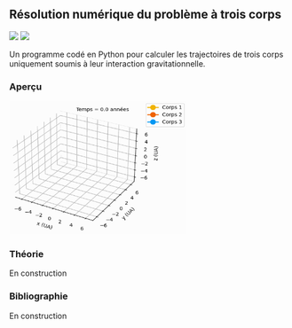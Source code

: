 ## Résolution numérique du problème à trois corps

![](https://img.shields.io/badge/Language-Python-blue.png) ![](https://img.shields.io/badge/Version-1.0-success.png)

Un programme codé en Python pour calculer les trajectoires de trois corps uniquement soumis à leur interaction gravitationnelle.

### Aperçu

<img src="/resources/problème-à-trois-corps-général.gif" width="320" height="240"/>

### Théorie

En construction

### Bibliographie

En construction
